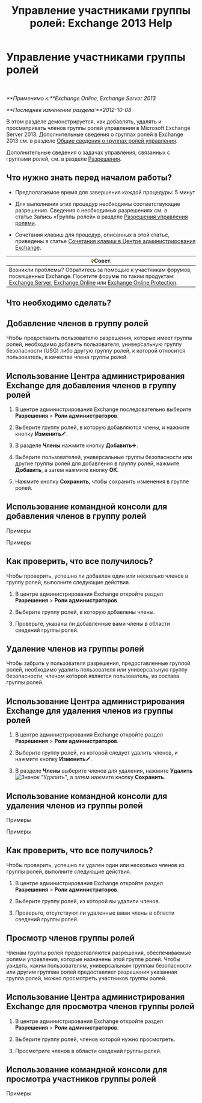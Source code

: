﻿---
title: 'Управление участниками группы ролей: Exchange 2013 Help'
TOCTitle: Управление участниками группы ролей
ms:assetid: c064729d-7cda-47fc-b105-acf4b300d430
ms:mtpsurl: https://technet.microsoft.com/ru-ru/library/JJ657492(v=EXCHG.150)
ms:contentKeyID: 50489076
ms.date: 05/22/2018
mtps_version: v=EXCHG.150
ms.translationtype: MT
---

# Управление участниками группы ролей

 

_**Применимо к:**Exchange Online, Exchange Server 2013_

_**Последнее изменение раздела:**2012-10-08_

В этом разделе демонстрируется, как добавлять, удалять и просматривать членов группы ролей управления в Microsoft Exchange Server 2013. Дополнительные сведения о группах ролей в Exchange 2013 см. в разделе [Общие сведения о группах ролей управления](understanding-management-role-groups-exchange-2013-help.md).

Дополнительные сведения о задачах управления, связанных с группами ролей, см. в разделе [Разрешения](permissions-exchange-2013-help.md).

## Что нужно знать перед началом работы?

  - Предполагаемое время для завершения каждой процедуры: 5 минут

  - Для выполнения этих процедур необходимы соответствующие разрешения. Сведения о необходимых разрешениях см. в статье Запись «Группы ролей» в разделе [Разрешения управления ролями](role-management-permissions-exchange-2013-help.md).

  - Сочетания клавиш для процедур, описанных в этой статье, приведены в статье [Сочетания клавиш в Центре администрирования Exchange](keyboard-shortcuts-in-the-exchange-admin-center-exchange-online-protection-help.md).

<table>
<thead>
<tr class="header">
<th><img src="images/Bb124558.tip(EXCHG.150).gif" title="Совет" alt="Совет" />Совет.</th>
</tr>
</thead>
<tbody>
<tr class="odd">
<td>Возникли проблемы? Обратитесь за помощью к участникам форумов, посвященных Exchange. Посетите форумы по таким продуктам: <a href="https://go.microsoft.com/fwlink/p/?linkid=60612">Exchange Server</a>, <a href="https://go.microsoft.com/fwlink/p/?linkid=267542">Exchange Online</a> или <a href="https://go.microsoft.com/fwlink/p/?linkid=285351">Exchange Online Protection</a>.</td>
</tr>
</tbody>
</table>


## Что необходимо сделать?

## Добавление членов в группу ролей

Чтобы предоставить пользователю разрешения, которые имеет группа ролей, необходимо добавить пользователя, универсальную группу безопасности (USG) либо другую группу ролей, к которой относится пользователь, в качестве члена группы ролей.

## Использование Центра администрирования Exchange для добавления членов в группу ролей

1.  В центре администрирования Exchange последовательно выберите **Разрешения** \> **Роли администраторов**.

2.  Выберите группу ролей, в которую добавляются члены, и нажмите кнопку **Изменить**![Значок редактирования](images/Bb124582.6f53ccb2-1f13-4c02-bea0-30690e6ea71d(EXCHG.150).gif "Значок редактирования").

3.  В разделе **Члены** нажмите кнопку **Добавить**![Значок добавления](images/JJ218640.c1e75329-d6d7-4073-a27d-498590bbb558(EXCHG.150).gif "Значок добавления").

4.  Выберите пользователей, универсальные группы безопасности или другие группы ролей для добавления в группу ролей, нажмите **Добавить**, а затем нажмите кнопку **ОК**.

5.  Нажмите кнопку **Сохранить**, чтобы сохранить изменения в группе ролей.

## Использование командной консоли для добавления членов в группу ролей

Примеры

Примеры

## Как проверить, что все получилось?

Чтобы проверить, успешно ли добавлен один или несколько членов в группу ролей, выполните следующие действия.

1.  В центре администрирования Exchange откройте раздел **Разрешения** \> **Роли администраторов**.

2.  Выберите группу ролей, в которую добавлены члены.

3.  Проверьте, указаны ли добавленные вами члены в области сведений группы ролей.

## Удаление членов из группы ролей

Чтобы забрать у пользователя разрешения, предоставленные группой ролей, необходимо удалить пользователя или универсальную группу безопасности, членом которой является пользователь, из состава группы ролей.

## Использование Центра администрирования Exchange для удаления членов из группы ролей

1.  В центре администрирования Exchange откройте раздел **Разрешения** \> **Роли администраторов**.

2.  Выберите группу ролей, из которой следует удалить членов, и нажмите кнопку **Изменить**![Значок редактирования](images/Bb124582.6f53ccb2-1f13-4c02-bea0-30690e6ea71d(EXCHG.150).gif "Значок редактирования").

3.  В разделе **Члены** выберите членов для удаления, нажмите **Удалить**![Значок "Удалить"](images/JJ657492.479b6ced-8d64-4277-a725-f17fea202b28(EXCHG.150).gif "Значок \"Удалить\""), а затем нажмите кнопку **Сохранить**.

## Использование командной консоли для удаления членов из группы ролей

Примеры

Примеры

## Как проверить, что все получилось?

Чтобы проверить, успешно ли удален один или несколько членов из группы ролей, выполните следующие действия.

1.  В центре администрирования Exchange откройте раздел **Разрешения** \> **Роли администраторов**.

2.  Выберите группу ролей, из которой вы удалили членов.

3.  Проверьте, отсутствуют ли удаленные вами члены в области сведений группы ролей.

## Просмотр членов группы ролей

Членам группы ролей предоставляются разрешения, обеспечиваемые ролями управления, которые назначены этой группе ролей. Чтобы увидеть, каким пользователям, универсальным группам безопасности или другим группам ролей предоставляет разрешения указанная группа ролей, можно просмотреть участников группы ролей.

## Использование Центра администрирования Exchange для просмотра членов группы ролей

1.  В центре администрирования Exchange откройте раздел **Разрешения** \> **Роли администраторов**.

2.  Выберите группу ролей, членов которой нужно просмотреть.

3.  Просмотрите членов в области сведений группы ролей.

## Использование командной консоли для просмотра участников группы ролей

Примеры

